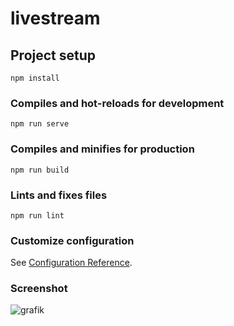 # livestream

## Project setup
```
npm install
```

### Compiles and hot-reloads for development
```
npm run serve
```

### Compiles and minifies for production
```
npm run build
```

### Lints and fixes files
```
npm run lint
```

### Customize configuration
See [Configuration Reference](https://cli.vuejs.org/config/).


### Screenshot
![grafik](https://user-images.githubusercontent.com/26207541/227763814-6e3613d4-04e1-4ec5-9275-b61aa835e797.png)

